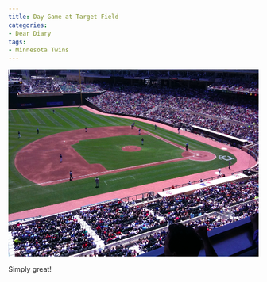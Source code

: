 ```yaml
---
title: Day Game at Target Field
categories:
- Dear Diary
tags:
- Minnesota Twins
---
```


![](/assets/posts/2010/Target-Field-Day-Game.png)
  



Simply great!
